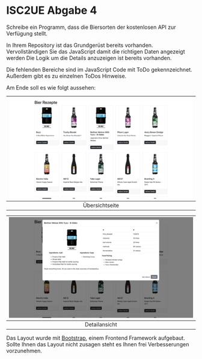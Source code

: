 # ISC2UE Abgabe 4

Schreibe ein Programm, dass die Biersorten der kostenlosen API zur Verfügung stellt.

In Ihrem Repository ist das Grundgerüst bereits vorhanden. Vervollständigen Sie das JavaScript damit die richtigen Daten angezeigt werden
Die Logik um die Details anzuzeigen ist bereits vorhanden.

Die fehlenden Bereiche sind im JavaScript Code mit ToDo gekennzeichnet.
Außerdem gibt es zu einzelnen ToDos Hinweise.

Am Ende soll es wie folgt aussehen:


| <img src="screenshot-01.png" alt="Übersichtsseite" width="800"> |
|:---------------------------------------------------------------:|
|                         Übersichtseite                          |



| <img src="screenshot-02.png" alt="Detailseite" width="800"> |
|:-----------------------------------------------------------:|
|                        Detailansicht                        |


Das Layout wurde mit [Bootstrap](https://getbootstrap.com/), einem Frontend Framework aufgebaut.
Sollte Ihnen das Layout nicht zusagen steht es Ihnen frei Verbesserungen vorzunehmen.